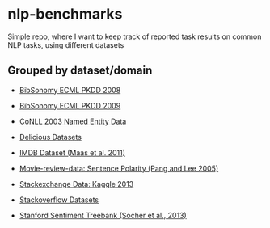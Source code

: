 # nlp-benchmarks
Simple repo, where I want to keep track of reported task results on common NLP tasks, using different datasets

## Grouped by dataset/domain

- [BibSonomy ECML PKDD 2008](https://github.com/queirozfcom/nlp-benchmarks/blob/master/bibsonomy-ecml-pkdd-2008.md)

- [BibSonomy ECML PKDD 2009](https://github.com/queirozfcom/nlp-benchmarks/blob/master/bibsonomy-ecml-pkdd-2009.md)

- [CoNLL 2003 Named Entity Data](https://github.com/queirozfcom/nlp-benchmarks/blob/master/conll-2003-named-entity-data.md)

- [Delicious Datasets](https://github.com/queirozfcom/nlp-benchmarks/blob/master/delicious.md)

- [IMDB Dataset (Maas et al. 2011)](https://github.com/queirozfcom/nlp-benchmarks/blob/master/imdb.md)

- [Movie-review-data: Sentence Polarity (Pang and Lee 2005)](https://github.com/queirozfcom/nlp-benchmarks/blob/master/movie-review-data-sentence-polarity.md)

- [Stackexchange Data: Kaggle 2013](https://github.com/queirozfcom/nlp-benchmarks/blob/master/stackexchange-kaggle.md)

- [Stackoverflow Datasets]((https://github.com/queirozfcom/nlp-benchmarks/blob/master/stackoverflow.md))

- [Stanford Sentiment Treebank (Socher et al., 2013)](https://github.com/queirozfcom/nlp-benchmarks/blob/master/stanford-sentiment-treebank.md)
